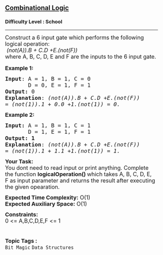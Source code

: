 <h2><a href="https://www.geeksforgeeks.org/problems/combinational-logic1908/1?page=3&difficulty=School&status=unsolved&sortBy=submissions">Combinational Logic</a></h2><h3>Difficulty Level : School</h3><hr><div class="problems_problem_content__Xm_eO"><p><span style="font-size:18px">Construct a 6&nbsp;input gate which performs the following logical operation:<br>
<em>&nbsp;(not(A)).B + C.D +E.(not(F))</em><br>
where A, B, C,&nbsp;D, E and F are the inputs to the 6&nbsp;input gate.</span><br>
<br>
<span style="font-size:18px"><strong>Example 1:</strong></span></p>

<pre><span style="font-size:18px"><strong>Input</strong>: A = 1, B = 1, C = 0
&nbsp;      D = 0, E = 1, F = 1
<strong>Output:</strong>&nbsp;0&nbsp;
<strong>Explanation</strong>: <em>(not(A)).B + C.D +E.(not(F))
= (not(1)).1 + 0.0 +1.(not(1)) = 0.</em></span>
</pre>

<p><span style="font-size:18px"><strong>Example 2:</strong></span></p>

<pre><span style="font-size:18px"><strong>Input: </strong>A = 1, B = 1, C = 1
&nbsp;      D = 1, E = 1, F = 1
<strong>Output:&nbsp;1</strong>
<strong>Explanation</strong>: <em>(not(A)).B + C.D +E.(not(F))
= (not(1)).1 + 1.1 +1.(not(1)) = 1.</em></span></pre>

<p><span style="font-size:18px"><strong>Your Task:&nbsp;&nbsp;</strong><br>
You dont need to read input or print anything. Complete the function <strong>logicalOperation()&nbsp;</strong>which takes A, B, C, D, E, F&nbsp;as input parameter and returns the result after executing the given opearation.</span></p>

<p><span style="font-size:18px"><strong>Expected Time Complexity:</strong> O(1)<br>
<strong>Expected Auxiliary Space:</strong> O(1)</span></p>

<p><span style="font-size:18px"><strong>Constraints:</strong><br>
0 &lt;= A,B,C,D,E,F &lt;= 1</span></p>
</div><br><p><span style=font-size:18px><strong>Topic Tags : </strong><br><code>Bit Magic</code>&nbsp;<code>Data Structures</code>&nbsp;